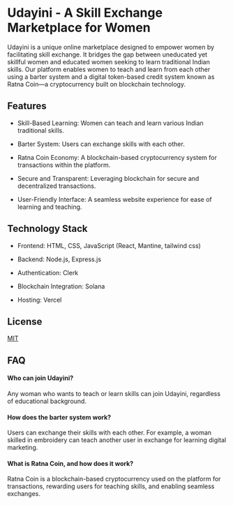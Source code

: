 
# Udayini - A Skill Exchange Marketplace for Women

Udayini is a unique online marketplace designed to empower women by facilitating skill exchange. It bridges the gap between uneducated yet skillful women and educated women seeking to learn traditional Indian skills. Our platform enables women to teach and learn from each other using a barter system and a digital token-based credit system known as Ratna Coin—a cryptocurrency built on blockchain technology.


## Features

* Skill-Based Learning: Women can teach and learn various Indian traditional skills.

* Barter System: Users can exchange skills with each other.

* Ratna Coin Economy: A blockchain-based cryptocurrency system for transactions within the platform.

* Secure and Transparent: Leveraging blockchain for secure and decentralized transactions.

* User-Friendly Interface: A seamless website experience for ease of learning and teaching.


## Technology Stack

* Frontend: HTML, CSS, JavaScript (React, Mantine, tailwind css)

* Backend: Node.js, Express.js

* Authentication: Clerk

* Blockchain Integration: Solana

* Hosting: Vercel

## License

[MIT](https://choosealicense.com/licenses/mit/)


## FAQ

#### Who can join Udayini?

Any woman who wants to teach or learn skills can join Udayini, regardless of educational background.

#### How does the barter system work?

Users can exchange their skills with each other. For example, a woman skilled in embroidery can teach another user in exchange for learning digital marketing.

#### What is Ratna Coin, and how does it work?

Ratna Coin is a blockchain-based cryptocurrency used on the platform for transactions, rewarding users for teaching skills, and enabling seamless exchanges.

